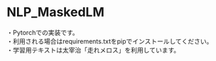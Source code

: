 # NLP_MaskedLM
・Pytorchでの実装です。  
・利用される場合はrequirements.txtをpipでインストールしてください。  
・学習用テキストは太宰治「走れメロス」を利用しています。  
